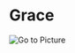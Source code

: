 # Grace
![Go to Picture](https://user-images.githubusercontent.com/47063142/121756475-29f3d080-cae8-11eb-9d38-e08c746f8652.jpeg)
